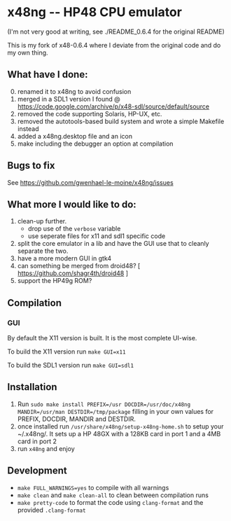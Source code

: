 # x48ng -- HP48 CPU emulator

(I'm not very good at writing, see ./README_0.6.4 for the original README)

This is my fork of x48-0.6.4 where I deviate from the original code and do my own thing.

## What have I done:

0. renamed it to x48ng to avoid confusion
1. merged in a SDL1 version I found @ https://code.google.com/archive/p/x48-sdl/source/default/source
2. removed the code supporting Solaris, HP-UX, etc.
3. removed the autotools-based build system and wrote a simple Makefile instead
4. added a x48ng.desktop file and an icon
5. make including the debugger an option at compilation

## Bugs to fix

See https://github.com/gwenhael-le-moine/x48ng/issues

## What more I would like to do:

1. clean-up further.
   - drop use of the `verbose` variable
   - use seperate files for x11 and sdl1 specific code
2. split the core emulator in a lib and have the GUI use that to cleanly separate the two.
3. have a more modern GUI in gtk4
4. can something be merged from droid48? [ https://github.com/shagr4th/droid48 ]
99. support the HP49g ROM?

## Compilation

### GUI

By default the X11 version is built. It is the most complete UI-wise.

To build the X11 version run `make GUI=x11`

To build the SDL1 version run `make GUI=sdl1`

## Installation

1. Run `sudo make install PREFIX=/usr DOCDIR=/usr/doc/x48ng MANDIR=/usr/man DESTDIR=/tmp/package` filling in your own values for PREFIX, DOCDIR, MANDIR and DESTDIR.
2. once installed run `/usr/share/x48ng/setup-x48ng-home.sh` to setup your ~/.x48ng/. It sets up a HP 48GX with a 128KB card in port 1 and a 4MB card in port 2
3. run `x48ng` and enjoy

## Development

- `make FULL_WARNINGS=yes` to compile with all warnings
- `make clean` and `make clean-all` to clean between compilation runs
- `make pretty-code` to format the code using `clang-format` and the provided `.clang-format`
